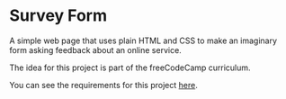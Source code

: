 # Survey Form

A simple web page that uses plain HTML and CSS to make an imaginary form asking feedback about an online service.

The idea for this project is part of the freeCodeCamp curriculum.

You can see the requirements for this project [here](https://learn.freecodecamp.org/responsive-web-design/responsive-web-design-projects/build-a-survey-form/).
